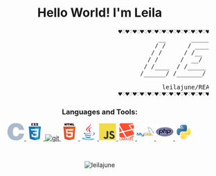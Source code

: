 <!--
Site: leilajune ReadMe v0.1.2
Date Created: August 16, 2023
Date Updated: September 7, 2025
-->

<h1 align="center">Hello World! I'm Leila</h1>

<pre>
                                   ♥♡♥♡♥♡♥♡♥♡♥♡♥♡♥♡♥♡♥♡♥♡♥♡♥♡♥♡♥♡♥♡♥♡♥♡♥♡♥♡♥♡♥♡♥♡♥♡♥♡♥♡
                                              __       _______   ___   __       ________
                                             / /      / _____/  /  /  / /      /  _    /
                                            / /      / /__     /  /  / /      /  / /  /
                                           / /      /  __/    /  /  / /      /  /_/  /
                                          / /____  / /_____  /  /  / /____  /  __   /
                                         /______/ /_______/ /__/  /______/ /__/ /__/
				  
                                               leilajune/README.md v0.1.2
                                   ♥♡♥♡♥♡♥♡♥♡♥♡♥♡♥♡♥♡♥♡♥♡♥♡♥♡♥♡♥♡♥♡♥♡♥♡♥♡♥♡♥♡♥♡♥♡♥♡♥♡
</pre>

<!--
<p align="center">
  <sup>Still working on my banner ପ(๑•ᴗ•๑)ଓ</sup>
</p>
-->

<h3 align="center">Languages and Tools:</h3>
<p align="center"> <a href="https://www.cprogramming.com/" target="_blank" rel="noreferrer"> <img src="https://raw.githubusercontent.com/devicons/devicon/master/icons/c/c-original.svg" alt="c" width="40" height="40"/> </a> <a href="https://www.w3schools.com/css/" target="_blank" rel="noreferrer"> <img src="https://raw.githubusercontent.com/devicons/devicon/master/icons/css3/css3-original-wordmark.svg" alt="css3" width="40" height="40"/> </a> <a href="https://git-scm.com/" target="_blank" rel="noreferrer"> <img src="https://www.vectorlogo.zone/logos/git-scm/git-scm-icon.svg" alt="git" width="40" height="40"/> </a> <a href="https://www.w3.org/html/" target="_blank" rel="noreferrer"> <img src="https://raw.githubusercontent.com/devicons/devicon/master/icons/html5/html5-original-wordmark.svg" alt="html5" width="40" height="40"/> </a> <a href="https://www.java.com" target="_blank" rel="noreferrer"> <img src="https://raw.githubusercontent.com/devicons/devicon/master/icons/java/java-original.svg" alt="java" width="40" height="40"/> </a> <a href="https://developer.mozilla.org/en-US/docs/Web/JavaScript" target="_blank" rel="noreferrer"> <img src="https://raw.githubusercontent.com/devicons/devicon/master/icons/javascript/javascript-original.svg" alt="javascript" width="40" height="40"/> </a> <a href="https://laravel.com/" target="_blank" rel="noreferrer"> <img src="https://raw.githubusercontent.com/devicons/devicon/master/icons/laravel/laravel-plain-wordmark.svg" alt="laravel" width="40" height="40"/> </a> <a href="https://www.mysql.com/" target="_blank" rel="noreferrer"> <img src="https://raw.githubusercontent.com/devicons/devicon/master/icons/mysql/mysql-original-wordmark.svg" alt="mysql" width="40" height="40"/> </a> <a href="https://www.php.net" target="_blank" rel="noreferrer"> <img src="https://raw.githubusercontent.com/devicons/devicon/master/icons/php/php-original.svg" alt="php" width="40" height="40"/> </a> <a href="https://www.python.org" target="_blank" rel="noreferrer"> <img src="https://raw.githubusercontent.com/devicons/devicon/master/icons/python/python-original.svg" alt="python" width="40" height="40"/> </a> </p>
<br/>
<p align="center"><img src="https://github-readme-streak-stats.herokuapp.com?user=leilajune&theme=date-night" alt="leilajune" /></p>
